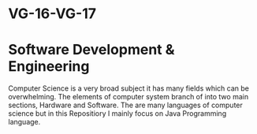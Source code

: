 # VG-16-VG-17
# Software Development & Engineering 

Computer Science is a very broad subject it has many fields which can be overwhelming. The elements of computer system branch of into two main sections, Hardware and Software. The are many languages of computer science but in this Repositiory I mainly focus on Java Programming language.
